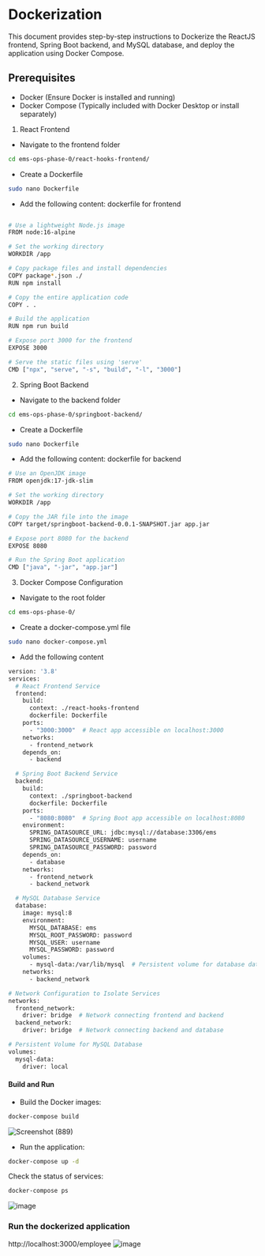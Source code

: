 # Dockerization
This document provides step-by-step instructions to Dockerize the ReactJS frontend, Spring Boot backend, and MySQL database, and deploy the application using Docker Compose.

## Prerequisites
* Docker (Ensure Docker is installed and running)
* Docker Compose (Typically included with Docker Desktop or install separately)

1. React Frontend
* Navigate to the frontend folder
```bash
cd ems-ops-phase-0/react-hooks-frontend/
```
* Create a Dockerfile

```bash
sudo nano Dockerfile
```
* Add the following content:
dockerfile for frontend
```bash

# Use a lightweight Node.js image
FROM node:16-alpine

# Set the working directory
WORKDIR /app

# Copy package files and install dependencies
COPY package*.json ./
RUN npm install

# Copy the entire application code
COPY . .

# Build the application
RUN npm run build

# Expose port 3000 for the frontend
EXPOSE 3000

# Serve the static files using 'serve'
CMD ["npx", "serve", "-s", "build", "-l", "3000"]
```
2.  Spring Boot Backend
* Navigate to the backend folder
```bash
cd ems-ops-phase-0/springboot-backend/
```
* Create a Dockerfile

``` bash
sudo nano Dockerfile
```
* Add the following content:
dockerfile for backend
```bash
# Use an OpenJDK image
FROM openjdk:17-jdk-slim

# Set the working directory
WORKDIR /app

# Copy the JAR file into the image
COPY target/springboot-backend-0.0.1-SNAPSHOT.jar app.jar

# Expose port 8080 for the backend
EXPOSE 8080

# Run the Spring Boot application
CMD ["java", "-jar", "app.jar"]
```
3. Docker Compose Configuration
* Navigate to the root folder
```bash
cd ems-ops-phase-0/
```
* Create a docker-compose.yml file
```bash
sudo nano docker-compose.yml
```
* Add the following content
```bash
version: '3.8'
services:
  # React Frontend Service
  frontend:
    build:
      context: ./react-hooks-frontend
      dockerfile: Dockerfile
    ports:
      - "3000:3000"  # React app accessible on localhost:3000
    networks:
      - frontend_network
    depends_on:
      - backend

  # Spring Boot Backend Service
  backend:
    build:
      context: ./springboot-backend
      dockerfile: Dockerfile
    ports:
      - "8080:8080"  # Spring Boot app accessible on localhost:8080
    environment:
      SPRING_DATASOURCE_URL: jdbc:mysql://database:3306/ems
      SPRING_DATASOURCE_USERNAME: username
      SPRING_DATASOURCE_PASSWORD: password
    depends_on:
      - database
    networks:
      - frontend_network
      - backend_network

  # MySQL Database Service
  database:
    image: mysql:8
    environment:
      MYSQL_DATABASE: ems
      MYSQL_ROOT_PASSWORD: password
      MYSQL_USER: username
      MYSQL_PASSWORD: password
    volumes:
      - mysql-data:/var/lib/mysql  # Persistent volume for database data
    networks:
      - backend_network

# Network Configuration to Isolate Services
networks:
  frontend_network:
    driver: bridge  # Network connecting frontend and backend
  backend_network:
    driver: bridge  # Network connecting backend and database

# Persistent Volume for MySQL Database
volumes:
  mysql-data:
    driver: local
```

#### Build and Run
* Build the Docker images:
```bash
docker-compose build
``` 
![Screenshot (889)](https://github.com/user-attachments/assets/e4f75063-0e6b-47e0-8ed0-033cf797fa26)

* Run the application:
``` bash
docker-compose up -d
```

Check the status of services:
```bash
docker-compose ps
```

![image](https://github.com/user-attachments/assets/a91c0fd5-4f97-4bad-8b77-3a5a5bdb03d2)


### Run the dockerized application

http://localhost:3000/employee
![image](https://github.com/user-attachments/assets/189ee97c-6bb9-4608-a3b0-80920fcea8c0)


